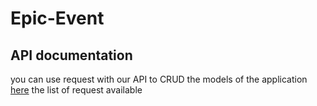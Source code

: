 # Epic-Event

## API documentation

you can use request with our API to CRUD the models of the application [here](https://documenter.getpostman.com/view/17653278/UzBjsTma) the list of request available
